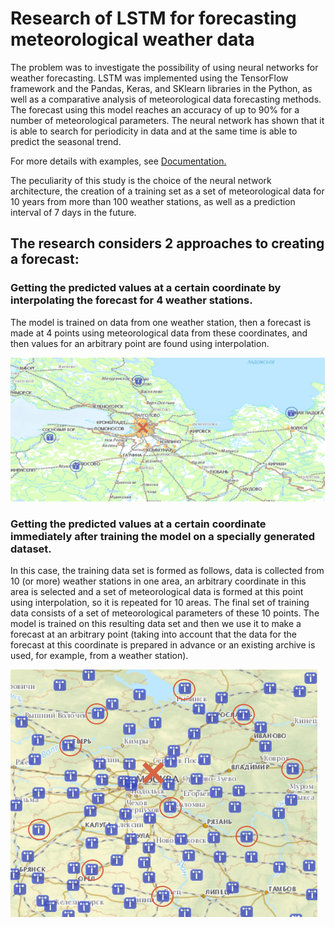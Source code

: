 # Research of LSTM for forecasting meteorological weather data
The problem was to investigate the possibility of using neural networks for weather forecasting. LSTM was implemented using the TensorFlow framework and the Pandas, Keras, and SKlearn libraries in the Python, as well as a comparative analysis of meteorological data forecasting methods. 
The forecast using this model reaches an accuracy of up to 90% for a number of meteorological parameters. The neural network has shown that it is able to search for periodicity in data and at the same time is able to predict the seasonal trend.

For more details with examples, see [Documentation.](https://github.com/YuliaKUA/WeatherForecast/blob/main/lstm-wp_last_3.ipynb)

The peculiarity of this study is the choice of the neural network architecture, the creation of a training set as a set of meteorological data for 10 years from more than 100 weather stations, as well as a prediction interval of 7 days in the future. 
 
## The research considers 2 approaches to creating a forecast: 
### Getting the predicted values at a certain coordinate by interpolating the forecast for 4 weather stations.
The model is trained on data from one weather station, then a forecast is made at 4 points using meteorological data from these coordinates, and then values for an arbitrary point are found using interpolation. 
 
<img src="https://github.com/YuliaKUA/WeatherForecast/blob/main/src/2.png">
 
### Getting the predicted values at a certain coordinate immediately after training the model on a specially generated dataset.
In this case, the training data set is formed as follows, data is collected from 10 (or more) weather stations in one area, an arbitrary coordinate in this area is selected and a set of meteorological data is formed at this point using interpolation, so it is repeated for 10 areas. The final set of training data consists of a set of meteorological parameters of these 10 points. The model is trained on this resulting data set and then we use it to make a forecast at an arbitrary point (taking into account that the data for the forecast at this coordinate is prepared in advance or an existing archive is used, for example, from a weather station). 

<img src="https://github.com/YuliaKUA/WeatherForecast/blob/main/src/1.png">
